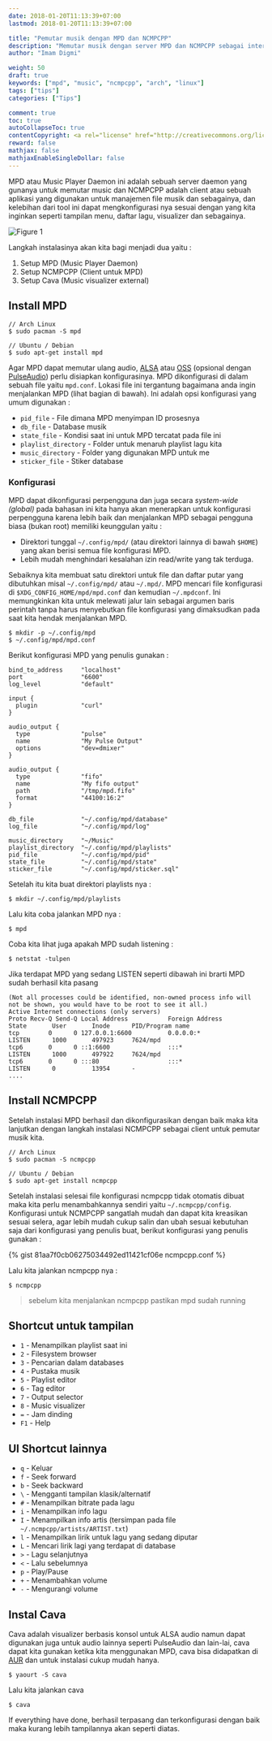 ```yaml
---
date: 2018-01-20T11:13:39+07:00
lastmod: 2018-01-20T11:13:39+07:00

title: "Pemutar musik dengan MPD dan NCMPCPP"
description: "Memutar musik dengan server MPD dan NCMPCPP sebagai interface"
author: "Imam Digmi"

weight: 50
draft: true
keywords: ["mpd", "music", "ncmpcpp", "arch", "linux"]
tags: ["tips"]
categories: ["Tips"]

comment: true
toc: true
autoCollapseToc: true
contentCopyright: <a rel="license" href="http://creativecommons.org/licenses/by-nc-nd/4.0/">CC BY-NC-ND 4.0</a>
reward: false
mathjax: false
mathjaxEnableSingleDollar: false
---
```


MPD atau Music Player Daemon ini adalah sebuah server daemon yang gunanya untuk memutar music dan NCMPCPP adalah client atau sebuah aplikasi yang digunakan untuk manajemen file musik dan sebagainya, dan kelebihan dari tool ini dapat mengkonfigurasi nya sesuai dengan yang kita inginkan seperti tampilan menu, daftar lagu, visualizer dan sebagainya.<!--more-->

![Figure 1](/images/pemutar-musik-dengan-ncmpcpp/1.png)

Langkah instalasinya akan kita bagi menjadi dua yaitu :
1. Setup MPD (Music Player Daemon)
2. Setup NCMPCPP (Client untuk MPD)
3. Setup Cava (Music visualizer external)

## Install MPD
```
// Arch Linux
$ sudo pacman -S mpd

// Ubuntu / Debian
$ sudo apt-get install mpd
```

Agar MPD dapat memutar ulang audio, [ALSA](https://wiki.archlinux.org/index.php/ALSA) atau [OSS](https://wiki.archlinux.org/index.php/OSS) (opsional dengan [PulseAudio](https://wiki.archlinux.org/index.php/PulseAudio)) perlu disiapkan konfigurasinya.
MPD dikonfigurasi di dalam sebuah file yaitu `mpd.conf`. Lokasi file ini tergantung bagaimana anda ingin menjalankan MPD (lihat bagian di bawah). Ini adalah opsi konfigurasi yang umum digunakan :

- `pid_file` - File dimana MPD menyimpan ID prosesnya
- `db_file` - Database musik
- `state_file` - Kondisi saat ini untuk MPD tercatat pada file ini
- `playlist_directory` - Folder untuk menaruh playlist lagu kita
- `music_directory` - Folder yang digunakan MPD untuk me
- `sticker_file` - Stiker database

### Konfigurasi
MPD dapat dikonfigurasi perpengguna dan juga secara _system-wide (global)_ pada bahasan ini kita hanya akan menerapkan untuk konfigurasi perpengguna karena lebih baik dan menjalankan MPD sebagai pengguna biasa (bukan root) memiliki keunggulan yaitu :

- Direktori tunggal `~/.config/mpd/` (atau direktori lainnya di bawah `$HOME`) yang akan berisi semua file konfigurasi MPD.
- Lebih mudah menghindari kesalahan izin read/write yang tak terduga.

Sebaiknya kita membuat satu direktori untuk file dan daftar putar yang dibutuhkan misal `~/.config/mpd/` atau `~/.mpd/`. MPD mencari file konfigurasi di `$XDG_CONFIG_HOME/mpd/mpd.conf` dan kemudian `~/.mpdconf`. Ini memungkinkan kita untuk melewati jalur lain sebagai argumen baris perintah tanpa harus menyebutkan file konfigurasi yang dimaksudkan pada saat kita hendak menjalankan MPD.
```
$ mkdir -p ~/.config/mpd
$ ~/.config/mpd/mpd.conf
```
Berikut konfigurasi MPD yang penulis gunakan :

```
bind_to_address     "localhost"
port                "6600"
log_level           "default"

input {
  plugin            "curl"
}

audio_output {
  type              "pulse"
  name              "My Pulse Output"
  options           "dev=dmixer"
}

audio_output {
  type              "fifo"
  name              "My fifo output"
  path              "/tmp/mpd.fifo"
  format            "44100:16:2"
}

db_file             "~/.config/mpd/database"
log_file            "~/.config/mpd/log"

music_directory     "~/Music"
playlist_directory  "~/.config/mpd/playlists"
pid_file            "~/.config/mpd/pid"
state_file          "~/.config/mpd/state"
sticker_file        "~/.config/mpd/sticker.sql"
```
Setelah itu kita buat direktori playlists nya :
```
$ mkdir ~/.config/mpd/playlists
```
Lalu kita coba jalankan MPD nya :
```
$ mpd
```
Coba kita lihat juga apakah MPD sudah listening :
```
$ netstat -tulpen
```
Jika terdapat MPD yang sedang LISTEN seperti dibawah ini brarti MPD sudah berhasil kita pasang
```
(Not all processes could be identified, non-owned process info will not be shown, you would have to be root to see it all.)
Active Internet connections (only servers)
Proto Recv-Q Send-Q Local Address           Foreign Address         State       User       Inode      PID/Program name    
tcp        0      0 127.0.0.1:6600          0.0.0.0:*               LISTEN      1000       497923     7624/mpd            
tcp6       0      0 ::1:6600                :::*                    LISTEN      1000       497922     7624/mpd            
tcp6       0      0 :::80                   :::*                    LISTEN      0          13954      -                   
....
```

## Install NCMPCPP
Setelah instalasi MPD berhasil dan dikonfigurasikan dengan baik maka kita lanjutkan dengan langkah instalasi NCMPCPP sebagai client untuk pemutar musik kita.
```
// Arch Linux
$ sudo pacman -S ncmpcpp

// Ubuntu / Debian
$ sudo apt-get install ncmpcpp
```
Setelah instalasi selesai file konfigurasi ncmpcpp tidak otomatis dibuat maka kita perlu menambahkannya sendiri yaitu `~/.ncmpcpp/config`. Konfigurasi untuk NCMPCPP sangatlah mudah dan dapat kita kreasikan sesuai selera, agar lebih mudah cukup salin dan ubah sesuai kebutuhan saja dari konfigurasi yang penulis buat, berikut konfigurasi yang penulis gunakan :

{% gist 81aa7f0cb06275034492ed11421cf06e ncmpcpp.conf %}

Lalu kita jalankan ncmpcpp nya :
```
$ ncmpcpp
```
> sebelum kita menjalankan ncmpcpp pastikan mpd sudah running

## Shortcut untuk tampilan
- `1` - Menampilkan playlist saat ini
- `2` - Filesystem browser
- `3` - Pencarian dalam databases
- `4` - Pustaka musik
- `5` - Playlist editor
- `6` - Tag editor
- `7` - Output selector
- `8` - Music visualizer
- `=` - Jam dinding
- `F1` - Help

## UI Shortcut lainnya
- `q` - Keluar
- `f` - Seek forward
- `b` - Seek backward
- `\` - Mengganti tampilan klasik/alternatif
- `#` - Menampilkan bitrate pada lagu
- `i` - Menampilkan info lagu
- `I` - Menampilkan info artis (tersimpan pada file `~/.ncmpcpp/artists/ARTIST.txt`)
- `l` - Menampilkan lirik untuk lagu yang sedang diputar
- `L` - Mencari lirik lagi yang terdapat di database
- `>` - Lagu selanjutnya
- `<` - Lalu sebelumnya
- `p` - Play/Pause
- `+` - Menambahkan volume
- `-` - Mengurangi volume

## Instal Cava
Cava adalah visualizer berbasis konsol untuk ALSA audio namun dapat digunakan juga untuk audio lainnya seperti PulseAudio dan lain-lai, cava dapat kita gunakan ketika kita menggunakan MPD, cava bisa didapatkan di [AUR](https://aur.archlinux.org/packages/cava/) dan untuk instalasi cukup mudah hanya.
```
$ yaourt -S cava
```
Lalu kita jalankan cava
```
$ cava
```

If everything have done, berhasil terpasang dan terkonfigurasi dengan baik maka kurang lebih tampilannya akan seperti diatas.